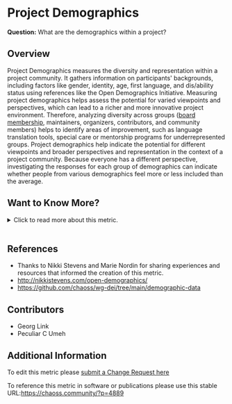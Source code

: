# Project Demographics

**Question:** What are the demographics within a project?

## Overview

Project Demographics measures the diversity and representation within a project community. It gathers information on participants' backgrounds, including factors like gender, identity, age, first language, and dis/ability status using references like the Open Demographics Initiative. Measuring project demographics helps assess the potential for varied viewpoints and perspectives, which can lead to a richer and more innovative project environment. Therefore, analyzing diversity across groups ([board membership](https://github.com/chaoss/wg-dei/blob/main/focus-areas/governance/board-council-diversity.md), maintainers, organizers, contributors, and community members) helps to identify areas of improvement,  such as language translation tools, special care or mentorship programs for underrepresented groups.
Project demographics help indicate the potential for different viewpoints and broader perspectives and representation in the context of a project community. Because everyone has a different perspective, investigating the responses for each group of demographics can indicate whether people from various demographics feel more or less included than the average.

## Want to Know More?

<span markdown="1"><details>

<summary>Click to read more about this metric.</summary>

### Data Collection Strategies

*   Use a survey to gather project demographics. (For example, using the Open Demographics questions)
*   Survey all community members via project communication channels
*   Survey new community members as identified through such ways as attending newcomer office hours, recent introductions, and first time issues and merge requests.
*   Survey project maintainers.
*   Survey that is activated by certain types of contributions (i.e., commits, issues, merge requests).

### Filters

*   Demographics as described in the CHAOSS repository of demographic data.
*   Demographics of different [types of contributors](https://chaoss.community/metric-types-of-contributions/). Contribution types may include:
    *   Writing Code
    *   Reviewing Code
    *   Bug Triaging
    *   Quality Assurance and Testing
    *   Security-Related Activities
    *   Localization/L10N and Translation
    *   Event Organization
    *   Documentation Authorship
    *   Community Building and Management
    *   Teaching and Tutorial Building
    *   Troubleshooting and Support
    *   Creative Work and Design
    *   User Interface, User Experience, and Accessibility
    *   Social Media Management
    *   User Support and Answering Questions
    *   Writing Articles
    *   Public Relations - Interviews with Technical Press
    *   Speaking at Events
    *   Marketing and Campaign Advocacy
    *   Website Development
    *   Legal Council
    *   Financial Management

</details></span><br>

## References

*   Thanks to Nikki Stevens and Marie Nordin for sharing experiences and resources that informed the creation of this metric.
*   <http://nikkistevens.com/open-demographics/>
*   <https://github.com/chaoss/wg-dei/tree/main/demographic-data>

## Contributors

*   Georg Link
*   Peculiar C Umeh

## Additional Information

To edit this metric please [submit a Change Request here](https://github.com/chaoss/wg-dei/blob/main/focus-areas/project-and-community/project-demographics.md)

To reference this metric in software or publications please use this stable URL:<https://chaoss.community/?p=4889>

<!-- # For groupings in the knowledge base
Context tags: Project
Keyword tags: Community demographics, diversity, underrepresented, survey, marginalized, belonging 
-->
